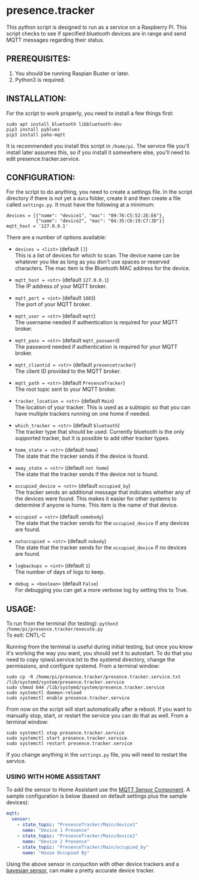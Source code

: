 # presence.tracker
This python script is designed to run as a service on a Raspberry Pi.  This script checks to see if specified bluetooth devices are in range and send MQTT messages regarding their status.


## PREREQUISITES:
1. You should be running Raspian Buster or later.
1. Python3 is required.


## INSTALLATION:
For the script to work properly, you need to install a few things first:
```
sudo apt install bluetooth libbluetooth-dev
pip3 install pybluez
pip3 install paho-mqtt
```

It is recommended you install this script in `/home/pi`.  The service file you'll install later assumes this, so if you install it somewhere else, you'll need to edit presence.tracker.service.


## CONFIGURATION:
For the script to do anything, you need to create a settings file.  In the script directory if there is not yet a `data` folder, create it and then create a file called `settings.py`.  It must have the following at a minimum:
```
devices = [{"name": "device1", "mac": "09:76:C5:52:2E:E6"},
           {"name": "device2", "mac": "04:35:C6:19:C7:3D"}]
mqtt_host = '127.0.0.1'
```

There are a number of options available:

* `devices = <list>` (default `[]`)  
This is a list of devices for which to scan.  The device name can be whatever you like as long as you don't use spaces or reserved characters.  The mac item is the Bluetooth MAC address for the device.

* `mqtt_host = <str>` (default `127.0.0.1`)  
The IP address of your MQTT broker.

* `mqtt_port = <int>` (default `1883`)  
The port of your MQTT broker.

* `mqtt_user = <str>` (default `mqtt`)  
The username needed if authentication is required for your MQTT broker.

* `mqtt_pass = <str>` (default `mqtt_password`)  
The password needed if authentication is required for your MQTT broker.

* `mqtt_clientid = <str>` (default `presencetracker`)  
The client ID provided to the MQTT broker.

* `mqtt_path = <str>` (default `PresenceTracker`)  
The root topic sent to your MQTT broker.

* `tracker_location = <str>` (default `Main`)  
The location of your tracker.  This is used as a subtopic so that you can have multiple trackers running on one home if needed.

* `which_tracker = <str>` (default `bluetooth`)  
The tracker type that should be used.  Currently bluetooth is the only supported tracker, but it is possible to add other tracker types.

* `home_state = <str>` (default `home`)  
The state that the tracker sends if the device is found.

* `away_state = <str>` (default `not home`)  
The state that the tracker sends if the device not is found.

* `occupied_device = <str>` (default `occupied_by`)  
The tracker sends an additional message that indicates whether any of the devices were found.  This makes it easier for other systems to determine if anyone is home.  This item is the name of that device.

* `occupied = <str>` (default `somebody`)  
The state that the tracker sends for the `occupied_device` if any devices are found.

* `notoccupied = <str>` (default `nobody`)  
The state that the tracker sends for the `occupied_device` if no devices are found.


* `logbackups = <int>` (default `1`)  
The number of days of logs to keep.

* `debug = <boolean>` (default `False`)  
For debugging you can get a more verbose log by setting this to True.


## USAGE:
To run from the terminal (for testing): `python3 /home/pi/presence.tracker/execute.py`  
To exit: CNTL-C

Running from the terminal is useful during initial testing, but once you know it's working the way you want, you should set it to autostart.  To do that you need to copy rpiwsl.service.txt to the systemd directory, change the permissions, and configure systemd. From a terminal window:
```
sudo cp -R /home/pi/presence.tracker/presence.tracker.service.txt /lib/systemd/system/presence.tracker.service
sudo chmod 644 /lib/systemd/system/presence.tracker.service
sudo systemctl daemon-reload
sudo systemctl enable presence.tracker.service
```

From now on the script will start automatically after a reboot.  If you want to manually stop, start, or restart the service you can do that as well. From a terminal window:
```
sudo systemctl stop presence.tracker.service
sudo systemctl start presence.tracker.service
sudo systemctl restart presence.tracker.service
```

If you change anything in the `settings.py` file, you will need to restart the service.


### USING WITH HOME ASSISTANT
To add the sensor to Home Assistant use the [MQTT Sensor Component](https://www.home-assistant.io/components/sensor.mqtt/). A sample configuration is below (based on default settings plus the sample devices):

```yaml
mqtt:
  sensor:
    - state_topic: "PresenceTracker/Main/device1"
      name: "Device 1 Presence"
    - state_topic: "PresenceTracker/Main/device2"
      name: "Device 2 Presence"
    - state_topic: "PresenceTracker/Main/occupied_by"
      name: "House Occupied By"
```

Using the above sensor in conjuction with other device trackers and a [bayesian sensor](https://www.home-assistant.io/components/bayesian/), can make a pretty accurate device tracker.
